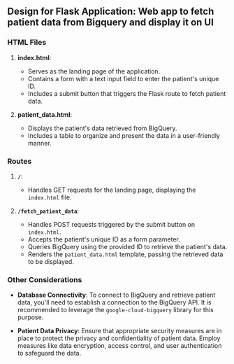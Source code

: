 ## Design for Flask Application: Web app to fetch patient data from Bigquery and display it on UI

### HTML Files

1. **index.html**:
    - Serves as the landing page of the application.
    - Contains a form with a text input field to enter the patient's unique ID.
    - Includes a submit button that triggers the Flask route to fetch patient data.


2. **patient_data.html**:
    - Displays the patient's data retrieved from BigQuery.
    - Includes a table to organize and present the data in a user-friendly manner.

### Routes

1. **`/`**:
    - Handles GET requests for the landing page, displaying the `index.html` file.


2. **`/fetch_patient_data`**:
    - Handles POST requests triggered by the submit button on `index.html`.
    - Accepts the patient's unique ID as a form parameter.
    - Queries BigQuery using the provided ID to retrieve the patient's data.
    - Renders the `patient_data.html` template, passing the retrieved data to be displayed.

### Other Considerations

- **Database Connectivity**: To connect to BigQuery and retrieve patient data, you'll need to establish a connection to the BigQuery API. It is recommended to leverage the `google-cloud-bigquery` library for this purpose.

- **Patient Data Privacy**: Ensure that appropriate security measures are in place to protect the privacy and confidentiality of patient data. Employ measures like data encryption, access control, and user authentication to safeguard the data.